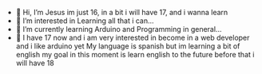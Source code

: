 - 👋 Hi, I’m Jesus im just 16, in a bit i will have 17, and i wanna learn 
- 👀 I’m interested in Learning all that i can...
- 🌱 I’m currently learning Arduino and Programming in general...
- 💜 I have 17 now and i am very interested in become in a web developer and i like arduino yet
My language is spanish but im learning a bit of english my goal in this moment is learn english to the future before that i will have 18
<!---
--->
